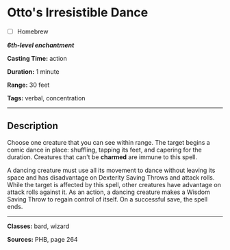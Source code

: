 # Otto's Irresistible Dance

- [ ] Homebrew

***6th-level enchantment***

**Casting Time:** action

**Duration:** 1 minute

**Range:** 30 feet

**Tags:** verbal, concentration

---

## Description
Choose one creature that you can see within range.
The target begins a comic dance in place: shuffling, tapping its feet, and capering for the duration.
Creatures that can't be **charmed** are immune to this spell.

A dancing creature must use all its movement to dance without leaving its space and has disadvantage on Dexterity Saving Throws and attack rolls.
While the target is affected by this spell, other creatures have advantage on attack rolls against it.
As an action, a dancing creature makes a Wisdom Saving Throw to regain control of itself.
On a successful save, the spell ends.

---

**Classes:** bard, wizard

**Sources:** PHB, page 264
